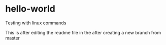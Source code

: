 # hello-world
Testing with linux commands

This is after editing the 
readme file in the after creating a new branch from master
